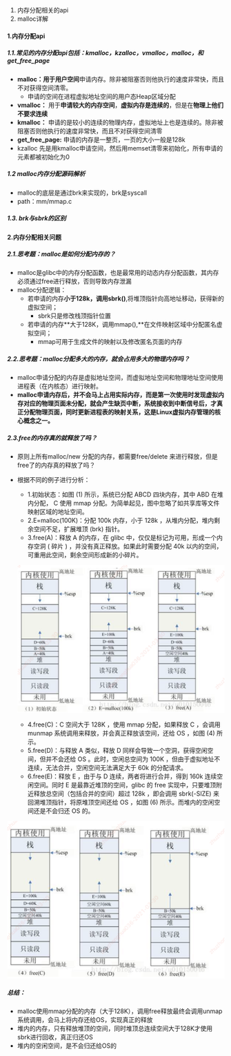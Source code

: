 1. 内存分配相关的api
2. malloc详解



#### 1.内存分配api

##### 1.1.常见的内存分配api包括：kmalloc，kzalloc，vmalloc，malloc，和get_free_page

- **malloc：**用于**用户空间**申请内存。除非被阻塞否则他执行的速度非常快，而且不对获得空间清零。
  - 申请的空间在进程虚拟地址空间的用户态Heap区域分配
- **vmalloc：** 用于**申请较大的内存空间**，**虚拟内存是连续的**，但是在**物理上他们不要求连续**
- **kmalloc：** 申请的是较小的连续的物理内存，虚拟地址上也是连续的。除非被阻塞否则他执行的速度非常快，而且不对获得空间清零
- **get_free_page:** 申请的内存是一整页，一页的大小一般是128k
- kzalloc 先是用kmalloc申请空间，然后用memset清零来初始化，所有申请的元素都被初始化为0

##### 1.2 malloc内存分配源码解析

- malloc的底层是通过brk来实现的，brk是syscall
- path：mm/mmap.c



##### 1.3. brk与sbrk的区别



#### 2.内存分配相关问题

##### 2.1.思考题：malloc是如何分配内存的？

- malloc是glibc中的内存分配函数，也是最常用的动态内存分配函数，其内存必须通过free进行释放，否则导致内存泄漏
- malloc分配逻辑：
  - 若申请的内存**小于128k，调用sbrk()**,将堆顶指针向高地址移动，获得新的虚拟空间；
    - sbrk只是修改栈顶指针位置
  - 若申请的内存**大于128K，调用mmap(),**在文件映射区域中分配匿名虚拟空间；
    - mmap可用于生成文件的映射以及修改匿名页面的内存

##### 2.2.思考题：malloc分配多大的内存，就会占用多大的物理内存吗？

- malloc申请分配的内存是虚拟地址空间，而虚拟地址空间和物理地址空间使用进程表（在内核态）进行映射。
- **malloc申请内存后，并不会马上占用实际内存，而是第一次使用时发现虚拟内存对应的物理页面未分配，就会产生缺页中断，系统接收到中断信号后，才真正分配物理页面，同时更新进程表的映射关系，这是Linux虚拟内存管理的核心概念之一。**

##### 2.3.free的内存真的就释放了吗？

- 原则上所有malloc/new 分配的内存，都需要free/delete 来进行释放，但是free了的内存真的释放了吗？

- 根据不同的例子进行分析：

  - 1.初始状态：如图 (1) 所示，系统已分配 ABCD 四块内存，其中 ABD 在堆内分配， C 使用 mmap 分配。为简单起见，图中忽略了如共享库等文件映射区域的地址空间。
  - 2.E=malloc(100K)：分配 100k 内存，小于 128k ，从堆内分配，堆内剩余空间不足，扩展堆顶 (brk) 指针。
  - 3.free(A)：释放 A 的内存，在 glibc 中，仅仅是标记为可用，形成一个内存空洞 ( 碎片 ) ，并没有真正释放。如果此时需要分配 40k 以内的空间，可重用此空间，剩余空间形成新的小碎片。

  ![1.free情况1](./res2/1.free情况1.png)

  - 4.free(C)：C 空间大于 128K ，使用 mmap 分配，如果释放 C ，会调用 munmap 系统调用来释放，并会真正释放该空间，还给 OS ，如图 (4) 所示。
  - 5.free(D)：与释放 A 类似，释放 D 同样会导致一个空洞，获得空闲空间，但并不会还给 OS 。此时，空闲总空间为 100K ，但由于虚拟地址不连续，无法合并，空闲空间无法满足大于 60k 的分配请求。
  - 6.free(E)：释放 E ，由于与 D 连续，两者将进行合并，得到 160k 连续空闲空间。同时 E 是最靠近堆顶的空间，glibc 的 free 实现中，只要堆顶附近释放总空间（包括合并的空间）超过 128k ，即会调用 sbrk(-SIZE) 来回溯堆顶指针，将原堆顶空间还给 OS ，如图 (6) 所示。而堆内的空闲空间还是不会归还 OS 的。

![2.free情况2](./res2/2.free情况2.png)

##### 总结：

- malloc使用mmap分配的内存（大于128K），调用free释放最终会调用unmap系统调用，会马上将内存还给OS，实现真正的释放
- 堆内的内存，只有释放堆顶的空间，同时堆顶总连续空间大于128K才使用sbrk进行回收，真正归还OS
- 堆内的空闲空间，是不会归还给OS的









